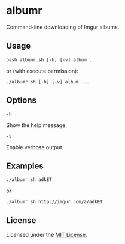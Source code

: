<!-- Nikita Kouevda -->
<!-- 2012/12/26 -->

# albumr

Command-line downloading of Imgur albums.

## Usage

    bash albumr.sh [-h] [-v] album ...

or (with execute permission):

	./albumr.sh [-h] [-v] album ...

## Options

	-h

Show the help message.

	-v

Enable verbose output.

## Examples

    ./albumr.sh adkET

or

    ./albumr.sh http://imgur.com/a/adkET

## License

Licensed under the [MIT License](http://www.opensource.org/licenses/MIT).
